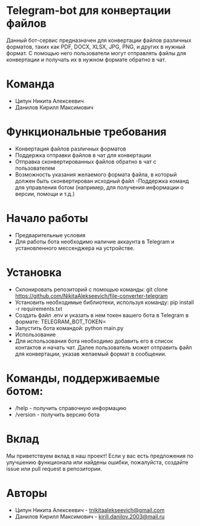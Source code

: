 # Telegram-bot для конвертации файлов

Данный бот-сервис предназначен для конвертации файлов различных форматов, таких как PDF, DOCX, XLSX, JPG, PNG, и других в нужный формат. С помощью него пользователи могут отправлять файлы для конвертации и получать их в нужном формате обратно в чат.

# Команда
- Ципун Никита Алексеевич
- Данилов Кирилл Максимович

# Функциональные требования
- Конвертация файлов различных форматов
- Поддержка отправки файлов в чат для конвертации
- Отправка сконвертированных файлов обратно в чат с пользователем
- Возможность указания желаемого формата файла, в который должен быть сконвертирован исходный файл
-Поддержка команд для управления ботом (например, для получения информации о версии, помощи и т.д.)

# Начало работы
- Предварительные условия
- Для работы бота необходимо наличие аккаунта в Telegram и установленного мессенджера на устройстве.

# Установка
- Склонировать репозиторий с помощью команды: git clone https://github.com/NikitaAlekseevich/file-converter-telegram
- Установить необходимые библиотеки, используя команду: pip install -r requirements.txt
- Создать файл .env и указать в нем токен вашего бота в Telegram в формате: TELEGRAM_BOT_TOKEN=<token>
- Запустить бота командой: python main.py
- Использование
- Для использования бота необходимо добавить его в список контактов и начать чат. Далее пользователь может отправить файл для конвертации, указав желаемый формат в сообщении.

# Команды, поддерживаемые ботом:

- /help - получить справочную информацию
- /version - получить версию бота

# Вклад
Мы приветствуем вклад в наш проект! Если у вас есть предложения по улучшению функционала или найдены ошибки, пожалуйста, создайте issue или pull request в репозитории.

# Авторы
- Ципун Никита Алексеевич - tnikitaalekseevich@gmail.com
- Данилов Кирилл Максимович - kirill.danilov.2003@mail.ru

